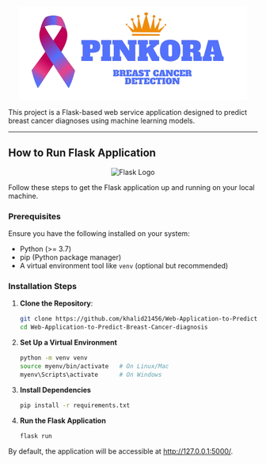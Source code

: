 <div align="center">
    <img src="static/img/Pinkora-logo__2.png">
</div>


This project is a Flask-based web service application designed to predict breast cancer diagnoses using machine learning models.

---

## How to Run Flask Application

<div align="center">
  <img src="https://upload.wikimedia.org/wikipedia/commons/thumb/3/3c/Flask_logo.svg/512px-Flask_logo.svg.png?20210411035240" alt="Flask Logo">
</div>

Follow these steps to get the Flask application up and running on your local machine.

### Prerequisites

Ensure you have the following installed on your system:
- Python (>= 3.7)
- pip (Python package manager)
- A virtual environment tool like `venv` (optional but recommended)

### Installation Steps

1. **Clone the Repository**:
   ```bash
   git clone https://github.com/khalid21456/Web-Application-to-Predict-Breast-Cancer-diagnosis.git
   cd Web-Application-to-Predict-Breast-Cancer-diagnosis

2. **Set Up a Virtual Environment**
   ```bash
   python -m venv venv
   source myenv/bin/activate   # On Linux/Mac
   myenv\Scripts\activate      # On Windows

3. **Install Dependencies**
    ```bash
    pip install -r requirements.txt

4. **Run the Flask Application**
    ```bash
    flask run

By default, the application will be accessible at http://127.0.0.1:5000/.

